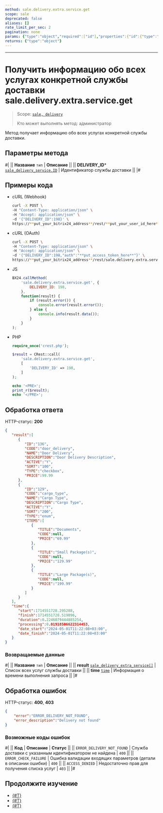 ```yaml
---
method: sale.delivery.extra.service.get
scope: sale
deprecated: false
aliases: []
rate_limit_per_sec: 2
pagination: none
params: {"type":"object","required":["id"],"properties":{"id":{"type":"integer"}}}
returns: {"type":"object"}
---
```



---

# Получить информацию обо всех услугах конкретной службы доставки sale.delivery.extra.service.get

> Scope: [`sale, delivery`](../../../scopes/permissions.md)
>
> Кто может выполнять метод: администратор

Метод получает информацию обо всех услугах конкретной службы доставки.

## Параметры метода



#|
|| **Название**
`тип` | **Описание** ||
|| **DELIVERY_ID***
[`sale_delivery_service.ID`](../../data-types.md) | Идентификатор службы доставки ||
|#

## Примеры кода





- cURL (Webhook)

    ```bash
    curl -X POST \
    -H "Content-Type: application/json" \
    -H "Accept: application/json" \
    -d '{"DELIVERY_ID":198}' \
    https://**put_your_bitrix24_address**/rest/**put_your_user_id_here**/**put_your_webhook_here**/sale.delivery.extra.service.get
    ```

- cURL (OAuth)

    ```bash
    curl -X POST \
    -H "Content-Type: application/json" \
    -H "Accept: application/json" \
    -d '{"DELIVERY_ID":198,"auth":"**put_access_token_here**"}' \
    https://**put_your_bitrix24_address**/rest/sale.delivery.extra.service.get
    ```

- JS

    ```js
    BX24.callMethod(
        'sale.delivery.extra.service.get', {
            DELIVERY_ID: 198,
        },
        function(result) {
            if (result.error()) {
                console.error(result.error());
            } else {
                console.info(result.data());
            }
        }
    );
    ```

- PHP

    ```php
    require_once('crest.php');

    $result = CRest::call(
        'sale.delivery.extra.service.get',
        [
            'DELIVERY_ID' => 198,
        ]
    );

    echo '<PRE>';
    print_r($result);
    echo '</PRE>';
    ```



## Обработка ответа

HTTP-статус: **200**

```json
{
   "result":[
      {
         "ID":"136",
         "CODE":"door_delivery",
         "NAME":"Door Delivery",
         "DESCRIPTION":"Door Delivery Description",
         "ACTIVE":"Y",
         "SORT":"100",
         "TYPE":"checkbox",
         "PRICE":99.99
      },
      {
         "ID":"129",
         "CODE":"cargo_type",
         "NAME":"Cargo Type",
         "DESCRIPTION":"Cargo Type",
         "ACTIVE":"Y",
         "SORT":"200",
         "TYPE":"enum",
         "ITEMS":[
            {
               "TITLE":"Documents",
               "CODE":null,
               "PRICE":"69.99"
            },
            {
               "TITLE":"Small Package(s)",
               "CODE":null,
               "PRICE":"129.99"
            },
            {
               "TITLE":"Large Package(s)",
               "CODE":null,
               "PRICE":"199.99"
            }
         ]
      }
   ],
   "time":{
      "start":1714551728.295288,
      "finish":1714551728.519896,
      "duration":0.2246079444885254,
      "processing":0.01918506622314453,
      "date_start":"2024-05-01T11:22:08+03:00",
      "date_finish":"2024-05-01T11:22:08+03:00"
   }
}
```

### Возвращаемые данные

#|
|| **Название**
`тип` | **Описание** ||
|| **result**
[`sale_delivery_extra_service[]`](../../data-types.md) | Список всех услуг службы доставки ||
|| **time**
[`time`](../../../data-types.md) | Информация о времени выполнения запроса ||
|#

## Обработка ошибок

HTTP-статус: **400**, **403**

```json
{
    "error":"ERROR_DELIVERY_NOT_FOUND",
    "error_description":"Delivery not found"
}
```



### Возможные коды ошибок

#|
|| **Код** | **Описание** | **Статус** ||
|| `ERROR_DELIVERY_NOT_FOUND` | Служба доставки с указанным идентификатором не найдена | `400` || 
|| `ERROR_CHECK_FAILURE` | Ошибка валидации входящих параметров (детали в описании ошибки) | `400` || 
|| `ACCESS_DENIED` | Недостаточно прав для получения списка услуг | `403` ||
|#



## Продолжите изучение

- [{#T}](./sale-delivery-extra-service-add.md)
- [{#T}](./sale-delivery-extra-service-update.md)
- [{#T}](./sale-delivery-extra-service-delete.md)
